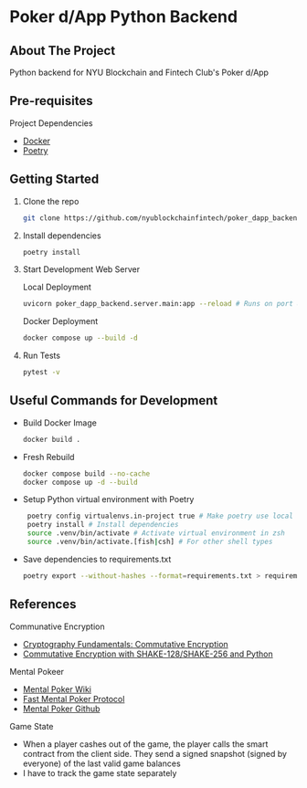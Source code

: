 # Poker d/App Python Backend

## About The Project

Python backend for NYU Blockchain and Fintech Club's Poker d/App

## Pre-requisites

Project Dependencies

- [Docker](https://docs.docker.com/engine/install/)
- [Poetry](https://pypi.org/project/poetry/)

## Getting Started

1. Clone the repo

   ```sh
   git clone https://github.com/nyublockchainfintech/poker_dapp_backend
   ```

2. Install dependencies
   ```sh
   poetry install
   ```
3. Start Development Web Server

   Local Deployment

   ```sh
   uvicorn poker_dapp_backend.server.main:app --reload # Runs on port 8000
   ```

   Docker Deployment

   ```sh
   docker compose up --build -d
   ```

4. Run Tests

   ```sh
   pytest -v
   ```

## Useful Commands for Development

- Build Docker Image

  ```sh
  docker build .
  ```

- Fresh Rebuild

  ```sh
  docker compose build --no-cache
  docker compose up -d --build
  ```

- Setup Python virtual environment with Poetry

  ```sh
   poetry config virtualenvs.in-project true # Make poetry use local .venv folder
   poetry install # Install dependencies
   source .venv/bin/activate # Activate virtual environment in zsh
   source .venv/bin/activate.[fish|csh] # For other shell types
  ```

- Save dependencies to requirements.txt

  ```sh
  poetry export --without-hashes --format=requirements.txt > requirements.txt
  ```

## References

Communative Encryption

- [Cryptography Fundamentals: Commutative Encryption](https://billatnapier.medium.com/cryptography-fundamentals-commutative-encryption-19ba4c4c2173#:~:text=With%20commutative%20encryption%2C%20we%20can,can%20decrypt%20in%20any%20order.)
- [Commutative Encryption with SHAKE-128/SHAKE-256 and Python](https://asecuritysite.com/commul/comm_stream)

Mental Pokeer

- [Mental Poker Wiki](https://en.wikipedia.org/wiki/Mental_poker)
- [Fast Mental Poker Protocol](https://eprint.iacr.org/2009/439.pdf)
- [Mental Poker Github](https://github.com/zachratliff/mental-poker)

Game State

- When a player cashes out of the game, the player calls the smart contract
  from the client side. They send a signed snapshot (signed by everyone) of the
  last valid game balances
- I have to track the game state separately
